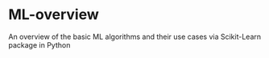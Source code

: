 # ML-overview
An overview of the basic ML algorithms and their use cases via Scikit-Learn package in Python
